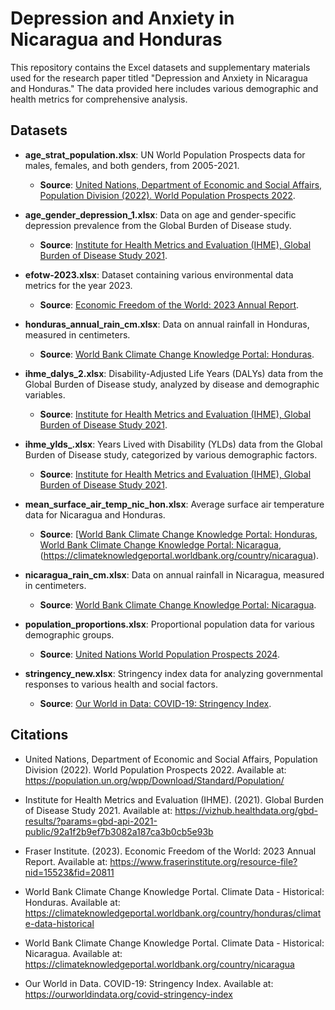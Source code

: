 # Depression and Anxiety in Nicaragua and Honduras

This repository contains the Excel datasets and supplementary materials used for the research paper titled "Depression and Anxiety in Nicaragua and Honduras." The data provided here includes various demographic and health metrics for comprehensive analysis.

## Datasets

- **age_strat_population.xlsx**: UN World Population Prospects data for males, females, and both genders, from 2005-2021.  
  - **Source**: [United Nations, Department of Economic and Social Affairs, Population Division (2022). World Population Prospects 2022](https://population.un.org/wpp/Download/Standard/Population/).

- **age_gender_depression_1.xlsx**: Data on age and gender-specific depression prevalence from the Global Burden of Disease study.  
  - **Source**: [Institute for Health Metrics and Evaluation (IHME), Global Burden of Disease Study 2021](https://vizhub.healthdata.org/gbd-results/?params=gbd-api-2021-public/92a1f2b9ef7b3082a187ca3b0cb5e93b).

- **efotw-2023.xlsx**: Dataset containing various environmental data metrics for the year 2023.  
  - **Source**: [Economic Freedom of the World: 2023 Annual Report](https://www.fraserinstitute.org/resource-file?nid=15523&fid=20811).

- **honduras_annual_rain_cm.xlsx**: Data on annual rainfall in Honduras, measured in centimeters.  
  - **Source**: [World Bank Climate Change Knowledge Portal: Honduras](https://climateknowledgeportal.worldbank.org/country/honduras/climate-data-historical).

- **ihme_dalys_2.xlsx**: Disability-Adjusted Life Years (DALYs) data from the Global Burden of Disease study, analyzed by disease and demographic variables.  
  - **Source**: [Institute for Health Metrics and Evaluation (IHME), Global Burden of Disease Study 2021](https://vizhub.healthdata.org/gbd-results/?params=gbd-api-2021-public/92a1f2b9ef7b3082a187ca3b0cb5e93b).

- **ihme_ylds_.xlsx**: Years Lived with Disability (YLDs) data from the Global Burden of Disease study, categorized by various demographic factors.  
  - **Source**: [Institute for Health Metrics and Evaluation (IHME), Global Burden of Disease Study 2021](https://vizhub.healthdata.org/gbd-results/?params=gbd-api-2021-public/92a1f2b9ef7b3082a187ca3b0cb5e93b).

- **mean_surface_air_temp_nic_hon.xlsx**: Average surface air temperature data for Nicaragua and Honduras.  
  - **Source**: [[World Bank Climate Change Knowledge Portal: Honduras, World Bank Climate Change Knowledge Portal: Nicaragua](https://vizhub.healthdata.org/gbd-results/?params=gbd-api-2021-public/92a1f2b9ef7b3082a187ca3b0cb5e93b), (https://climateknowledgeportal.worldbank.org/country/nicaragua).

- **nicaragua_rain_cm.xlsx**: Data on annual rainfall in Nicaragua, measured in centimeters.  
  - **Source**: [World Bank Climate Change Knowledge Portal: Nicaragua](https://climateknowledgeportal.worldbank.org/country/nicaragua).

- **population_proportions.xlsx**: Proportional population data for various demographic groups.  
  - **Source**: [United Nations World Population Prospects 2024](https://population.un.org/wpp/Download/Standard/Population/).

- **stringency_new.xlsx**: Stringency index data for analyzing governmental responses to various health and social factors.  
  - **Source**: [Our World in Data: COVID-19: Stringency Index](https://ourworldindata.org/covid-stringency-index).

## Citations

- United Nations, Department of Economic and Social Affairs, Population Division (2022). World Population Prospects 2022. Available at: https://population.un.org/wpp/Download/Standard/Population/

- Institute for Health Metrics and Evaluation (IHME). (2021). Global Burden of Disease Study 2021. Available at: https://vizhub.healthdata.org/gbd-results/?params=gbd-api-2021-public/92a1f2b9ef7b3082a187ca3b0cb5e93b

- Fraser Institute. (2023). Economic Freedom of the World: 2023 Annual Report. Available at: https://www.fraserinstitute.org/resource-file?nid=15523&fid=20811

- World Bank Climate Change Knowledge Portal. Climate Data - Historical: Honduras. Available at: https://climateknowledgeportal.worldbank.org/country/honduras/climate-data-historical

- World Bank Climate Change Knowledge Portal. Climate Data - Historical: Nicaragua. Available at: https://climateknowledgeportal.worldbank.org/country/nicaragua

- Our World in Data. COVID-19: Stringency Index. Available at: https://ourworldindata.org/covid-stringency-index
